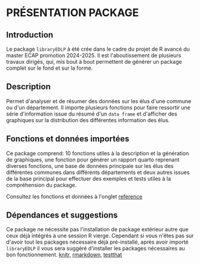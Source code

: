 # PRÉSENTATION PACKAGE

## Introduction

Le package `libraryEDLP` à été crée dans le cadre du projet de R avancé du master ECAP promotion 2024-2025. Il est l'aboutissement de plusieurs travaux dirigés, qui, mis bout à bout permettent de générer un package complet sur le fond et sur la forme.

## Description

Permet d'analyser et de résumer des données sur les élus d'une commune ou d'un département. Il importe plusieurs fonctions pour faire ressortir une série d'information issue du résumé d'un `data frame` et d'afficher des graphiques sur la distribution des différentes information des élus.

## Fonctions et données importées

Ce package comprend: 10 fonctions utiles à la description et la génération de graphiques, une fonction pour générer un rapport quarto reprenant diverses fonctions, une base de données principale sur les élus des différentes communes dans différents départements et deux autres issues de la base principal pour effectuer des exemples et tests utiles à la compréhension du package.

Consultez les fonctions et données à l'onglet [reference](reference/index.html)

## Dépendances et suggestions

Ce package ne nécessite pas l'installation de package extérieur autre que ceux déjà intégrés à une session R vierge. Cependant si vous n'êtes pas sur d'avoir tout les packages nécessaire déjà pré-installé, après avoir importé `libraryEDLP` il vous sera suggéré d'installer les packages nécessaires au bon fonctionnement. [knitr](https://www.rdocumentation.org/packages/knitr/versions/1.48), [rmarkdown](https://www.rdocumentation.org/packages/rmarkdown/versions/2.28), [testthat](https://www.rdocumentation.org/packages/testthat/versions/3.2.3)
